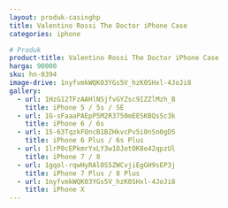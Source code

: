 ```yaml
---
layout: produk-casinghp
title: Valentino Rossi The Doctor iPhone Case
categories: iphone

# Produk
product-title: Valentino Rossi The Doctor iPhone Case
harga: 90000
sku: hn-0394
image-drive: 1nyfvmkWQK03YGs5V_hzK0SHxl-4JoJi8
gallery:
  - url: 1HzG12TFzAAHlNSjfvGYZsc9IZZlMzh_B
    title: iPhone 5 / 5s / SE
  - url: 1G-sFaaaPAEpP5M2R3750mEESKBQsSc3k
    title: iPhone 6 / 6s
  - url: 15-63TqzkFOncB1BZHkvcPv5i0nSn0gD5
    title: iPhone 6 Plus / 6s Plus
  - url: 1lrP0cEPkmrYxLY3w1OJotOK8e42qpzUl
    title: iPhone 7 / 8
  - url: 1gqol-rqwHyRAl0S5ZWCvjiEgGH9sEP3j
    title: iPhone 7 Plus / 8 Plus
  - url: 1nyfvmkWQK03YGs5V_hzK0SHxl-4JoJi8
    title: iPhone X
---
```

